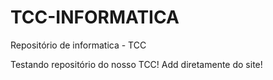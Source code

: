 # TCC-INFORMATICA
 Repositório de informatica - TCC

Testando repositório do nosso TCC!
Add diretamente do site!

